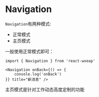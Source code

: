 # Navigation

`Navigation`有两种模式:

* 正常模式
* 主页模式

一般使用正常模式即可：
```
import { Navigation } from 'react-wxeap'

<Navigation onBack={() => {
    console.log('onBack')
}} title="新消息" />
```

主页模式是针对工作动态高度定制的功能